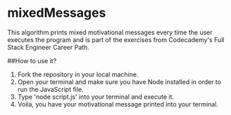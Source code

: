 # mixedMessages
This algorithm prints mixed motivational messages every time the user executes the program and is part of the exercises from Codecademy's Full Stack Engineer Career Path.

##How to use it?
1. Fork the repository in your local machine.
2. Open your terminal and make sure you have Node installed in order to run the JavaScript file.
3. Type 'node script.js' into your terminal and execute it.
4. Voila, you have your motivational message printed into your terminal.
